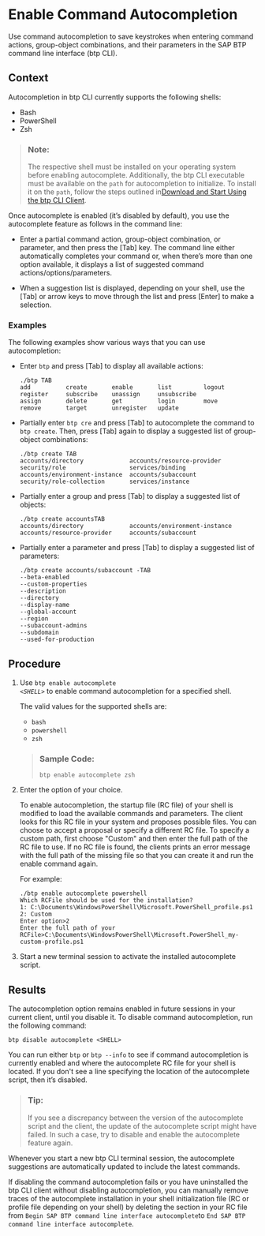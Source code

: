 <!-- loio46355fab22814944bedf449a6c953369 -->

# Enable Command Autocompletion

Use command autocompletion to save keystrokes when entering command actions, group-object combinations, and their parameters in the SAP BTP command line interface \(btp CLI\).



## Context

Autocompletion in btp CLI currently supports the following shells:

-   Bash
-   PowerShell
-   Zsh

> ### Note:  
> The respective shell must be installed on your operating system before enabling autocomplete. Additionally, the btp CLI executable must be available on the `path` for autocompletion to initialize. To install it on the `path`, follow the steps outlined in[Download and Start Using the btp CLI Client](download-and-start-using-the-btp-cli-client-8a8f17f.md#loio8a8f17f5fd334fb583438edbd831d506).

Once autocomplete is enabled \(it’s disabled by default\), you use the autocomplete feature as follows in the command line:

-   Enter a partial command action, group-object combination, or parameter, and then press the [Tab\] key. The command line either automatically completes your command or, when there’s more than one option available, it displays a list of suggested command actions/options/parameters.

-   When a suggestion list is displayed, depending on your shell, use the [Tab\] or arrow keys to move through the list and press [Enter\] to make a selection.




### Examples

The following examples show various ways that you can use autocompletion:

-   Enter `btp` and press [Tab\] to display all available actions:

    ```
    ./btp TAB
    add          create       enable       list         logout       register     subscribe    unassign     unsubscribe
    assign       delete       get          login        move         remove       target       unregister   update 
    
    ```

-   Partially enter `btp cre` and press [Tab\] to autocomplete the command to `btp create`. Then, press [Tab\] again to display a suggested list of group-object combinations:

    ```
    ./btp create TAB
    accounts/directory             accounts/resource-provider     security/role                  services/binding
    accounts/environment-instance  accounts/subaccount            security/role-collection       services/instance
    
    ```

-   Partially enter a group and press [Tab\] to display a suggested list of objects:

    ```
    ./btp create accountsTAB
    accounts/directory             accounts/environment-instance  accounts/resource-provider     accounts/subaccount
    ```

-   Partially enter a parameter and press [Tab\] to display a suggested list of parameters:

    ```
    ./btp create accounts/subaccount -TAB
    --beta-enabled
    --custom-properties
    --description
    --directory
    --display-name
    --global-account
    --region
    --subaccount-admins
    --subdomain
    --used-for-production
    ```




<a name="loio46355fab22814944bedf449a6c953369__steps_mdz_lzw_xmb"/>

## Procedure

1.  Use <code>btp enable autocomplete <i class="varname">&lt;SHELL&gt;</i></code> to enable command autocompletion for a specified shell.

    The valid values for the supported shells are:

    -   `bash`
    -   `powershell`
    -   `zsh`

    > ### Sample Code:  
    > `btp enable autocomplete zsh`

2.  Enter the option of your choice.

    To enable autocompletion, the startup file \(RC file\) of your shell is modified to load the available commands and parameters. The client looks for this RC file in your system and proposes possible files. You can choose to accept a proposal or specify a different RC file. To specify a custom path, first choose "Custom" and then enter the full path of the RC file to use. If no RC file is found, the clients prints an error message with the full path of the missing file so that you can create it and run the enable command again.

    For example:

    ```
    ./btp enable autocomplete powershell
    Which RCFile should be used for the installation?
    1: C:\Documents\WindowsPowerShell\Microsoft.PowerShell_profile.ps1
    2: Custom
    Enter option>2
    Enter the full path of your RCFile>C:\Documents\WindowsPowerShell\Microsoft.PowerShell_my-custom-profile.ps1
    ```

3.  Start a new terminal session to activate the installed autocomplete script.




<a name="loio46355fab22814944bedf449a6c953369__result_l3y_pyw_xmb"/>

## Results

The autocompletion option remains enabled in future sessions in your current client, until you disable it. To disable command autocompletion, run the following command:

```
btp disable autocomplete <SHELL>
```

You can run either `btp` or `btp --info` to see if command autocompletion is currently enabled and where the autocomplete RC file for your shell is located. If you don't see a line specifying the location of the autocomplete script, then it’s disabled.

> ### Tip:  
> If you see a discrepancy between the version of the autocomplete script and the client, the update of the autocomplete script might have failed. In such a case, try to disable and enable the autocomplete feature again.

Whenever you start a new btp CLI terminal session, the autocomplete suggestions are automatically updated to include the latest commands.

If disabling the command autocompletion fails or you have uninstalled the btp CLI client without disabling autocompletion, you can manually remove traces of the autocomplete installation in your shell initialization file \(RC or profile file depending on your shell\) by deleting the section in your RC file from `Begin SAP BTP command line interface autocomplete`to `End SAP BTP command line interface autocomplete`.

